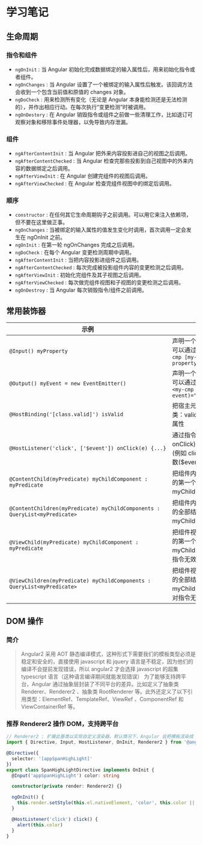 # 学习笔记

## 生命周期

### 指令和组件

* `ngOnInit` : 当 Angular 初始化完成数据绑定的输入属性后，用来初始化指令或者组件。
* `ngOnChanges` : 当 Angular 设置了一个被绑定的输入属性后触发。该回调方法会收到一个包含当前值和原值的 changes 对象。
* `ngDoCheck` : 用来检测所有变化（无论是 Angular 本身能检测还是无法检测的），并作出相应行动。在每次执行“变更检测”时被调用。
* `ngOnDestory` : 在 Angular 销毁指令或组件之前做一些清理工作，比如退订可观察对象和移除事件处理器，以免导致内存泄漏。

### 组件

* `ngAfterContentInit` : 当 Angular 把外来内容投影进自己的视图之后调用。
* `ngAfterContentChecked` : 当 Angular 检查完那些投影到自己视图中的外来内容的数据绑定之后调用。
* `ngAfterViewInit` : 在 Angular 创建完组件的视图后调用。
* `ngAfterViewChecked` : 在 Angular 检查完组件视图中的绑定后调用。

### 顺序

* `constructor` : 在任何其它生命周期钩子之前调用。可以用它来注入依赖项，但不要在这里做正事。
* `ngOnChanges` : 当被绑定的输入属性的值发生变化时调用，首次调用一定会发生在 ngOnInit 之前。
* `ngOnInit` : 在第一轮 ngOnChanges 完成之后调用。
* `ngDoCheck` : 在每个 Angular 变更检测周期中调用。
* `ngAfterContentInit` : 当把内容投影进组件之后调用。
* `ngAfterContentChecked` : 每次完成被投影组件内容的变更检测之后调用。
* `ngAfterViewInit` : 初始化完组件及其子视图之后调用。
* `ngAfterViewChecked` : 每次做完组件视图和子视图的变更检测之后调用。
* `ngOnDestroy` : 当 Angular 每次销毁指令/组件之前调用。

## 常用装饰器

| 示例                                                                       | 说明                                                                                      |
| -------------------------------------------------------------------------- | ----------------------------------------------------------------------------------------- |
| `@Input() myProperty`                                                      | 声明一个输入属性，以便我们可以通过属性绑定更它  `<my-cmp [my-property]="someExpression">` |
| `@Output() myEvent = new EventEmitter()`                                   | 声明一个输出属性，以便我们可以通过事件绑定进行订阅 `<my-cmp (my-event)="doSomething()">`  |
| `@HostBinding('[class.valid]') isValid`                                    | 把宿主元素的属性(比如 CSS 类：valid)绑定到指令/组件的属性                                 |
| `@HostListener('click', ['$event']) onClick(e) {...}`                      | 通过指令/组件的方法(例如 onClick)订阅宿主元素的事件(例如 click)，可选传入一个参数($event) |
| `@ContentChild(myPredicate) myChildComponent : myPredicate`                | 把组件内容查询(myPredicate)的第一个结果绑定到类的 myChildComponent 属性                   |
| `@ContentChildren(myPredicate) myChildComponents : QueryList<myPredicate>` | 把组件内容查询(myPredicate)的全部结果，绑定到类的 myChildComponents 属性                  |
| `@ViewChild(myPredicate) myChildComponent : myPredicate`                   | 把组件视图查询(myPredicate)的第一个结果绑定到类的 myChildComponent 属性。对指令无效       |
| `@ViewChildren(myPredicate) myChildComponents : QueryList<myPredicate>`    | 把组件视图查询(myPredicate)的全部结果绑定到类的 myChildComponents 属性。对指令无效        |

## DOM 操作

### 简介

> Angular2 采用 AOT 静态编译模式，这种形式下需要我们的模板类型必须是稳定和安全的，直接使用 javascript 和 jquery 语言是不稳定，因为他们的编译不会提前发现错误，所以 angular2 才会选择 javascript 的超集 typescript 语言（这种语言编译期间就能发现错误）
> 为了能够支持跨平台，Angular 通过抽象层封装了不同平台的差异。比如定义了抽象类 Renderer、Renderer2 、抽象类 RootRenderer 等。此外还定义了以下引用类型：ElementRef、TemplateRef、ViewRef 、ComponentRef 和 ViewContainerRef 等。

### 推荐 Renderer2 操作 DOM，支持跨平台

``` ts
// Renderer2 : 扩展此基类以实现自定义渲染器。默认情况下，Angular 会把模板渲染成 DOM。 你可以使用自定义渲染器来拦截渲染类调用，或用于渲染一些非 DOM 的东西。
import { Directive, Input, HostListener, OnInit, Renderer2 } from '@angular/core'

@Directive({
  selector: '[appSpanHighLight]'
})
export class SpanHighLightDirective implements OnInit {
  @Input('appSpanHighLight') color: string

  constructor(private render: Renderer2) {}

  ngOnInit() {
    this.render.setStyle(this.el.nativeElement, 'color', this.color || 'green')
  }

  @HostListener('click') click() {
    alert(this.color)
  }
}
```
